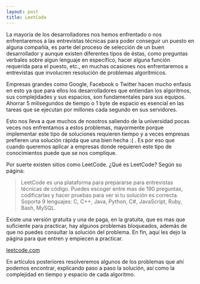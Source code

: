 ```yaml
---
layout: post
title: LeetCode
---
```


La mayoría de los desarrolladores nos hemos enfrentado o nos enfrentaremos a las entrevistas técnicas para poder conseguir un puesto en alguna compañía, es parte del proceso de selección de un buen desarrollador y aunque existen diferentes tipos de éstas, como preguntas verbales sobre algun lenguaje en específico, hacer alguna función requerida para el puesto, etc., en muchas ocasiones nos enfrentaremos a entrevistas que involucren resolución de problemas algorítmicos.

Empresas grandes como Google, Facebook o Twitter hacen mucho enfasis en esto ya que para ellos los desarrolladores que entiendan los algoritmos, sus complejidades y sus espacios, son fundamentales para sus equipos. Ahorrar 5 milisegundos de tiempo o 1 byte de espacio es esencial en las tareas que se ejecutan por millones cada segundo en sus servidores.

Esto nos lleva a que muchos de nosotros saliendo de la universidad pocas veces nos enfrentamos a estos problemas, mayormente porque implementar este tipo de soluciones requieren tiempo y a veces empresas prefieren una solución rápida que una bien hecha :( . Es por eso que cuando queremos aplicar a empresas donde requieren este tipo de conocimientos puede que se nos complique.

Por suerte existen sitios como LeetCode. ¿Qué es LeetCode? Según su página:

> LeetCode es una plataforma para prepararse para entrevistas técnicas de código. Puedes escoger entre mas de 190 preguntas, codificarlas y hacer pruebas para ver si tu solución es correcta. Soporta 9 lenguajes: C, C++, Java, Python, C#, JavaScript, Ruby, Bash, MySQL.

Existe una versión gratuita y una de paga, en la gratuita, que es mas que suficiente para practicar, hay algunos problemas bloqueados, además de que no puedes consultar la solución del problema. En fin, aquí les dejo la página para que entren y empiecen a practicar.

[leetcode.com](https://leetcode.com/)

En artículos posteriores resolveremos algunos de los problemas que ahí podemos encontrar, explicando paso a paso la solución, así como la complejidad en tiempo y espacio de cada algoritmo.
